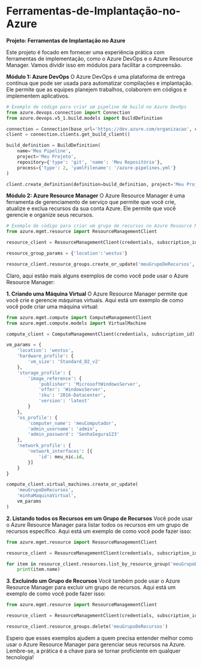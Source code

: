 # Ferramentas-de-Implantação-no-Azure

**Projeto: Ferramentas de Implantação no Azure**

Este projeto é focado em fornecer uma experiência prática com ferramentas de implementação, como o Azure DevOps e o Azure Resource Manager. Vamos dividir isso em módulos para facilitar a compreensão.

**Módulo 1: Azure DevOps**
O Azure DevOps é uma plataforma de entrega contínua que pode ser usada para automatizar compilações e implantação. Ele permite que as equipes planejem trabalhos, colaborem em códigos e implementem aplicativos.

```python
# Exemplo de código para criar um pipeline de build no Azure DevOps
from azure.devops.connection import Connection
from azure.devops.v5_1.build.models import BuildDefinition

connection = Connection(base_url='https://dev.azure.com/organizacao', creds=credentials)
client = connection.clients.get_build_client()

build_definition = BuildDefinition(
    name='Meu Pipeline',
    project='Meu Projeto',
    repository={'type': 'git', 'name': 'Meu Repositório'},
    process={'type': 2, 'yamlFilename': '/azure-pipelines.yml'}
)

client.create_definition(definition=build_definition, project='Meu Projeto')
```

**Módulo 2: Azure Resource Manager**
O Azure Resource Manager é uma ferramenta de gerenciamento de serviço que permite que você crie, atualize e exclua recursos da sua conta Azure. Ele permite que você gerencie e organize seus recursos.

```python
# Exemplo de código para criar um grupo de recursos no Azure Resource Manager
from azure.mgmt.resource import ResourceManagementClient

resource_client = ResourceManagementClient(credentials, subscription_id)

resource_group_params = {'location':'westus'}

resource_client.resource_groups.create_or_update('meuGrupoDeRecursos', resource_group_params)
```

Claro, aqui estão mais alguns exemplos de como você pode usar o Azure Resource Manager:

**1. Criando uma Máquina Virtual**
O Azure Resource Manager permite que você crie e gerencie máquinas virtuais. Aqui está um exemplo de como você pode criar uma máquina virtual:

```python
from azure.mgmt.compute import ComputeManagementClient
from azure.mgmt.compute.models import VirtualMachine

compute_client = ComputeManagementClient(credentials, subscription_id)

vm_params = {
    'location': 'westus',
    'hardware_profile': {
        'vm_size': 'Standard_D2_v2'
    },
    'storage_profile': {
        'image_reference': {
            'publisher': 'MicrosoftWindowsServer',
            'offer': 'WindowsServer',
            'sku': '2016-Datacenter',
            'version': 'latest'
        }
    },
    'os_profile': {
        'computer_name': 'meuComputador',
        'admin_username': 'admin',
        'admin_password': 'SenhaSegura123'
    },
    'network_profile': {
        'network_interfaces': [{
            'id': meu_nic.id,
        }]
    }
}

compute_client.virtual_machines.create_or_update(
    'meuGrupoDeRecursos',
    'minhaMaquinaVirtual',
    vm_params
)
```

**2. Listando todos os Recursos em um Grupo de Recursos**
Você pode usar o Azure Resource Manager para listar todos os recursos em um grupo de recursos específico. Aqui está um exemplo de como você pode fazer isso:

```python
from azure.mgmt.resource import ResourceManagementClient

resource_client = ResourceManagementClient(credentials, subscription_id)

for item in resource_client.resources.list_by_resource_group('meuGrupoDeRecursos'):
    print(item.name)
```

**3. Excluindo um Grupo de Recursos**
Você também pode usar o Azure Resource Manager para excluir um grupo de recursos. Aqui está um exemplo de como você pode fazer isso:

```python
from azure.mgmt.resource import ResourceManagementClient

resource_client = ResourceManagementClient(credentials, subscription_id)

resource_client.resource_groups.delete('meuGrupoDeRecursos')
```

Espero que esses exemplos ajudem a quem precisa entender melhor como usar o Azure Resource Manager para gerenciar seus recursos na Azure. Lembre-se, a prática é a chave para se tornar proficiente em qualquer tecnologia!
